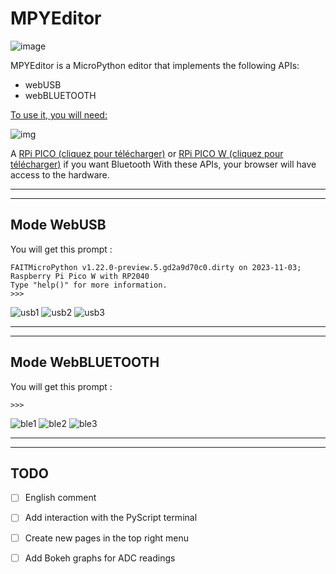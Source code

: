 # MPYEditor

![image](https://github.com/patfrench/patfrench.github.io/assets/44723412/6d870a2a-7e90-4de3-92d0-81126be5b87e)



MPYEditor is a MicroPython editor that implements the following APIs:
- webUSB
- webBLUETOOTH

<u>To use it, you will need:</u>

![img](https://github.com/patfrench/patfrench.github.io/assets/44723412/77e9bccf-22b5-4787-a4fd-cf188a700c7c)

A [RPi PICO (cliquez pour télécharger)](https://github.com/patfrench/patfrench.github.io/blob/main/firmware%20RP2_PICO/firmware.uf2) or [RPi PICO W (cliquez pour télécharger)](lien_vers_le_firmware_uf2) if you want Bluetooth
With these APIs, your browser will have access to the hardware.
***
***
## Mode WebUSB
You will get this prompt :
``` MPY: soft reboot
FAITMicroPython v1.22.0-preview.5.gd2a9d70c0.dirty on 2023-11-03; Raspberry Pi Pico W with RP2040
Type "help()" for more information.
>>>
```

![usb1](https://github.com/patfrench/patfrench.github.io/assets/44723412/0ffb38cc-9555-44ed-87e4-eaa89a42d00a)
![usb2](https://github.com/patfrench/patfrench.github.io/assets/44723412/43f24231-2dc1-43c4-a038-c5226fee837c)
![usb3](https://github.com/patfrench/patfrench.github.io/assets/44723412/42666fe9-a9a3-4156-bc1d-8d4acce98028)

***
***
## Mode WebBLUETOOTH
You will get this prompt :
```
>>>
```
![ble1](https://github.com/patfrench/patfrench.github.io/assets/44723412/baf5cd9b-99ac-47cf-b84c-99eadaaf3bec)
![ble2](https://github.com/patfrench/patfrench.github.io/assets/44723412/8a761ed5-df8f-4022-a843-b64229e67df8)
![ble3](https://github.com/patfrench/patfrench.github.io/assets/44723412/a91da516-dcb8-4744-a2e9-edbb25464125)

***
***
## TODO
- [ ] English comment
- [ ] Add interaction with the PyScript terminal
- [ ] Create new pages in the top right menu
- [ ] Add Bokeh graphs for ADC readings



